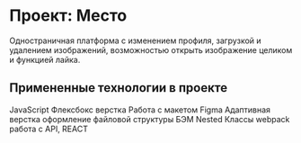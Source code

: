 # Проект: Место
Одностраничная платформа с изменением профиля, загрузкой и удалением изображений, возможностью открыть изображение целиком и функцией лайка.

## Примененные технологии в проекте
JavaScript Флексбокс верстка Работа с макетом Figma Адаптивная верстка оформление файловой структуры БЭМ Nested Классы webpack работа с API, REACT